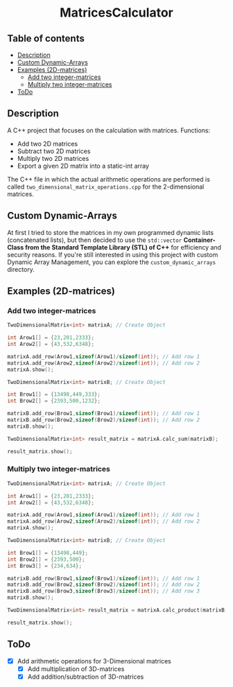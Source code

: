 <h1 align="center">MatricesCalculator</h1>


<h2>Table of contents</h2>

- [Description](#description)
- [Custom Dynamic-Arrays](#custom-dynamic-arrays)
- [Examples (2D-matrices)](#examples-2d-matrices)
  - [Add two integer-matrices](#add-two-integer-matrices)
  - [Multiply two integer-matrices](#multiply-two-integer-matrices)
- [ToDo](#todo)


## Description

A C++ project that focuses on the calculation with matrices. Functions:

- Add two 2D matrices
- Subtract two 2D matrices
- Multiply two 2D matrices
- Export a given 2D matrix into a static-int array


The C++ file in which the actual arithmetic operations are performed is called `two_dimensional_matrix_operations.cpp` for the 2-dimensional matrices.

## Custom Dynamic-Arrays

At first I tried to store the matrices in my own programmed dynamic lists (concatenated lists), but then decided to use the `std::vector` **Container-Class from the Standard Template Library (STL) of C++** for efficiency and security reasons.
If you're still interested in using this project with custom Dynamic Array Management, you can explore the `custom_dynamic_arrays` directory.


## Examples (2D-matrices)


### Add two integer-matrices

```CPP
TwoDimensionalMatrix<int> matrixA; // Create Object

int Arow1[] = {23,201,2333};
int Arow2[] = {43,532,6348};

matrixA.add_row(Arow1,sizeof(Arow1)/sizeof(int)); // Add row 1
matrixA.add_row(Arow2,sizeof(Arow2)/sizeof(int)); // Add row 2
matrixA.show();

TwoDimensionalMatrix<int> matrixB; // Create Object

int Brow1[] = {13498,449,333};
int Brow2[] = {2393,500,1232};

matrixB.add_row(Brow1,sizeof(Brow1)/sizeof(int)); // Add row 1
matrixB.add_row(Brow2,sizeof(Brow2)/sizeof(int)); // Add row 2
matrixB.show();

TwoDimensionalMatrix<int> result_matrix = matrixA.calc_sum(matrixB);

result_matrix.show();
```

### Multiply two integer-matrices

```CPP
TwoDimensionalMatrix<int> matrixA; // Create Object

int Arow1[] = {23,201,2333}; 
int Arow2[] = {43,532,6348};

matrixA.add_row(Arow1,sizeof(Arow1)/sizeof(int)); // Add row 1
matrixA.add_row(Arow2,sizeof(Arow2)/sizeof(int)); // Add row 2
matrixA.show();

TwoDimensionalMatrix<int> matrixB; // Create Object

int Brow1[] = {13498,449};
int Brow2[] = {2393,500};
int Brow3[] = {234,634};

matrixB.add_row(Brow1,sizeof(Brow1)/sizeof(int)); // Add row 1
matrixB.add_row(Brow2,sizeof(Brow2)/sizeof(int)); // Add row 2
matrixB.add_row(Brow3,sizeof(Brow3)/sizeof(int)); // Add row 3
matrixB.show();

TwoDimensionalMatrix<int> result_matrix = matrixA.calc_product(matrixB);

result_matrix.show();
```


## ToDo

- [x] Add arithmetic operations for 3-Dimensional matrices
  - [x] Add multiplication of 3D-matrices
  - [x] Add addition/subtraction of 3D-matrices
